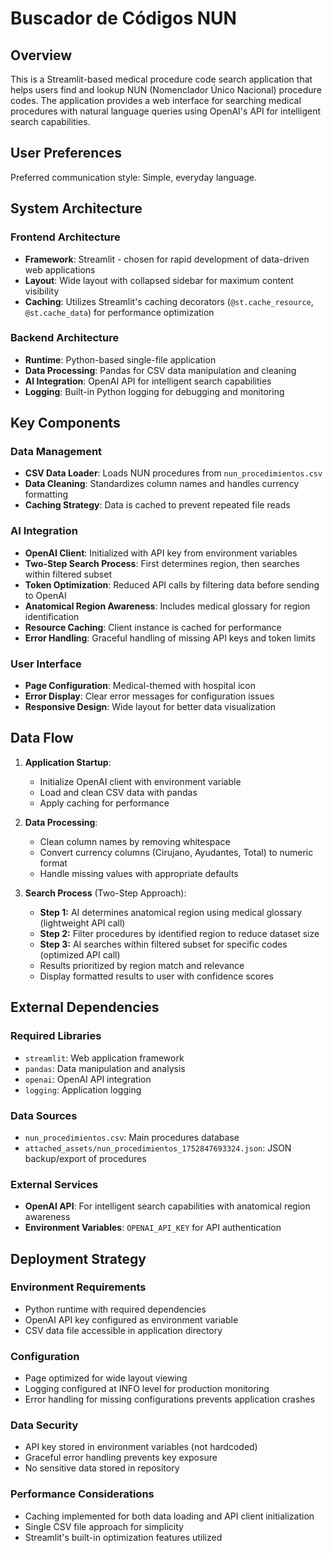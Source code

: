 # Buscador de Códigos NUN

## Overview

This is a Streamlit-based medical procedure code search application that helps users find and lookup NUN (Nomenclador Único Nacional) procedure codes. The application provides a web interface for searching medical procedures with natural language queries using OpenAI's API for intelligent search capabilities.

## User Preferences

Preferred communication style: Simple, everyday language.

## System Architecture

### Frontend Architecture
- **Framework**: Streamlit - chosen for rapid development of data-driven web applications
- **Layout**: Wide layout with collapsed sidebar for maximum content visibility
- **Caching**: Utilizes Streamlit's caching decorators (`@st.cache_resource`, `@st.cache_data`) for performance optimization

### Backend Architecture
- **Runtime**: Python-based single-file application
- **Data Processing**: Pandas for CSV data manipulation and cleaning
- **AI Integration**: OpenAI API for intelligent search capabilities
- **Logging**: Built-in Python logging for debugging and monitoring

## Key Components

### Data Management
- **CSV Data Loader**: Loads NUN procedures from `nun_procedimientos.csv`
- **Data Cleaning**: Standardizes column names and handles currency formatting
- **Caching Strategy**: Data is cached to prevent repeated file reads

### AI Integration
- **OpenAI Client**: Initialized with API key from environment variables
- **Two-Step Search Process**: First determines region, then searches within filtered subset
- **Token Optimization**: Reduced API calls by filtering data before sending to OpenAI
- **Anatomical Region Awareness**: Includes medical glossary for region identification
- **Resource Caching**: Client instance is cached for performance
- **Error Handling**: Graceful handling of missing API keys and token limits

### User Interface
- **Page Configuration**: Medical-themed with hospital icon
- **Error Display**: Clear error messages for configuration issues
- **Responsive Design**: Wide layout for better data visualization

## Data Flow

1. **Application Startup**: 
   - Initialize OpenAI client with environment variable
   - Load and clean CSV data with pandas
   - Apply caching for performance

2. **Data Processing**:
   - Clean column names by removing whitespace
   - Convert currency columns (Cirujano, Ayudantes, Total) to numeric format
   - Handle missing values with appropriate defaults

3. **Search Process** (Two-Step Approach):
   - **Step 1:** AI determines anatomical region using medical glossary (lightweight API call)
   - **Step 2:** Filter procedures by identified region to reduce dataset size
   - **Step 3:** AI searches within filtered subset for specific codes (optimized API call)
   - Results prioritized by region match and relevance
   - Display formatted results to user with confidence scores

## External Dependencies

### Required Libraries
- `streamlit`: Web application framework
- `pandas`: Data manipulation and analysis
- `openai`: OpenAI API integration
- `logging`: Application logging

### Data Sources
- `nun_procedimientos.csv`: Main procedures database
- `attached_assets/nun_procedimientos_1752847693324.json`: JSON backup/export of procedures

### External Services
- **OpenAI API**: For intelligent search capabilities with anatomical region awareness
- **Environment Variables**: `OPENAI_API_KEY` for API authentication

## Deployment Strategy

### Environment Requirements
- Python runtime with required dependencies
- OpenAI API key configured as environment variable
- CSV data file accessible in application directory

### Configuration
- Page optimized for wide layout viewing
- Logging configured at INFO level for production monitoring
- Error handling for missing configurations prevents application crashes

### Data Security
- API key stored in environment variables (not hardcoded)
- Graceful error handling prevents key exposure
- No sensitive data stored in repository

### Performance Considerations
- Caching implemented for both data loading and API client initialization
- Single CSV file approach for simplicity
- Streamlit's built-in optimization features utilized